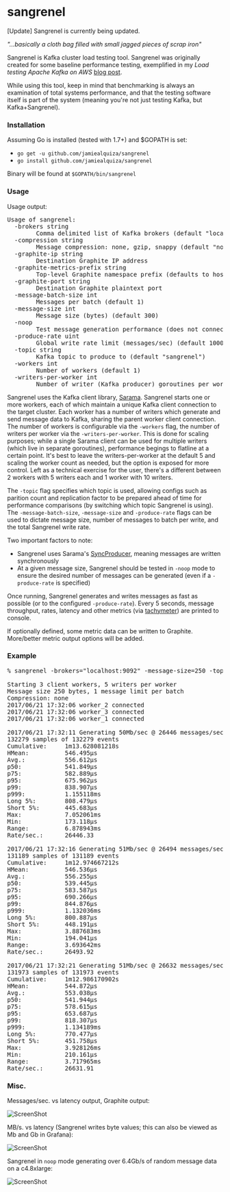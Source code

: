 sangrenel
=========

[Update] Sangrenel is currently being updated.

*"...basically a cloth bag filled with small jagged pieces of scrap iron"*

Sangrenel is Kafka cluster load testing tool. Sangrenel was originally created for some baseline performance testing, exemplified in my *Load testing Apache Kafka on AWS* [blog post](https://grey-boundary.io/load-testing-apache-kafka-on-aws/).

While using this tool, keep in mind that benchmarking is always an examination of total systems performance, and that the testing software itself is part of the system (meaning you're not just testing Kafka, but Kafka+Sangrenel).

### Installation

Assuming Go is installed (tested with 1.7+) and $GOPATH is set:

- `go get -u github.com/jamiealquiza/sangrenel`
- `go install github.com/jamiealquiza/sangrenel`

Binary will be found at `$GOPATH/bin/sangrenel`

### Usage

Usage output:
<pre>
Usage of sangrenel:
  -brokers string
        Comma delimited list of Kafka brokers (default "localhost:9092")
  -compression string
        Message compression: none, gzip, snappy (default "none")
  -graphite-ip string
        Destination Graphite IP address
  -graphite-metrics-prefix string
        Top-level Graphite namespace prefix (defaults to hostname) (default "mbp.local")
  -graphite-port string
        Destination Graphite plaintext port
  -message-batch-size int
        Messages per batch (default 1)
  -message-size int
        Message size (bytes) (default 300)
  -noop
        Test message generation performance (does not connect to Kafka)
  -produce-rate uint
        Global write rate limit (messages/sec) (default 100000000)
  -topic string
        Kafka topic to produce to (default "sangrenel")
  -workers int
        Number of workers (default 1)
  -writers-per-worker int
        Number of writer (Kafka producer) goroutines per worker (default 5)
</pre>

Sangrenel uses the Kafka client library, [Sarama](https://github.com/Shopify/sarama). Sangrenel starts one or more workers, each of which maintain a unique Kafka client connection to the target cluster. Each worker has a number of writers which generate and send message data to Kafka, sharing the parent worker client connection. The number of workers is configurable via the `-workers` flag, the number of writers per worker via the `-writers-per-worker`. This is done for scaling purposes; while a single Sarama client can be used for multiple writers (which live in separate goroutines), performance begings to flatline at a certain point. It's best to leave the writers-per-worker at the default 5 and scaling the worker count as needed, but the option is exposed for more control. Left as a technical exercise for the user, there's a different between 2 workers with 5 writers each and 1 worker with 10 writers.

The `-topic` flag specifies which topic is used, allowing configs such as parition count and replication factor to be prepared ahead of time for performance comparisons (by switching which topic Sangrenel is using). The `-message-batch-size`, `-message-size` and `-produce-rate` flags can be used to dictate message size, number of messages to batch per write, and the total Sangrenel write rate. 

Two important factors to note:
- Sangrenel uses Sarama's [SyncProducer](https://godoc.org/github.com/Shopify/sarama#SyncProducer), meaning messages are written synchronously
- At a given message size, Sangrenel should be tested in `-noop` mode to ensure the desired number of messages can be generated (even if a `-produce-rate` is specified)

Once running, Sangrenel generates and writes messages as fast as possible (or to the configured `-produce-rate`). Every 5 seconds, message throughput, rates, latency and other metrics (via [tachymeter](https://github.com/jamiealquiza/tachymeter)) are printed to console.

If optionally defined, some metric data can be written to Graphite. More/better metric output options will be added.

### Example

<pre>
% sangrenel -brokers="localhost:9092" -message-size=250 -topic=test -workers=3

Starting 3 client workers, 5 writers per worker
Message size 250 bytes, 1 message limit per batch
Compression: none
2017/06/21 17:32:06 worker_2 connected
2017/06/21 17:32:06 worker_3 connected
2017/06/21 17:32:06 worker_1 connected

2017/06/21 17:32:11 Generating 50Mb/sec @ 26446 messages/sec | topic: test | 0.84ms p99 latency
132279 samples of 132279 events
Cumulative:     1m13.628081218s
HMean:          546.495µs
Avg.:           556.612µs
p50:            541.849µs
p75:            582.889µs
p95:            675.962µs
p99:            838.907µs
p999:           1.155118ms
Long 5%:        808.479µs
Short 5%:       445.683µs
Max:            7.052061ms
Min:            173.118µs
Range:          6.878943ms
Rate/sec.:      26446.33

2017/06/21 17:32:16 Generating 51Mb/sec @ 26494 messages/sec | topic: test | 0.84ms p99 latency
131189 samples of 131189 events
Cumulative:     1m12.974667212s
HMean:          546.536µs
Avg.:           556.255µs
p50:            539.445µs
p75:            583.587µs
p95:            690.266µs
p99:            844.876µs
p999:           1.132036ms
Long 5%:        800.887µs
Short 5%:       448.191µs
Max:            3.887683ms
Min:            194.041µs
Range:          3.693642ms
Rate/sec.:      26493.92

2017/06/21 17:32:21 Generating 51Mb/sec @ 26632 messages/sec | topic: test | 0.82ms p99 latency
131973 samples of 131973 events
Cumulative:     1m12.986170902s
HMean:          544.872µs
Avg.:           553.038µs
p50:            541.944µs
p75:            578.615µs
p95:            653.687µs
p99:            818.307µs
p999:           1.134189ms
Long 5%:        770.477µs
Short 5%:       451.758µs
Max:            3.928126ms
Min:            210.161µs
Range:          3.717965ms
Rate/sec.:      26631.91
</pre>

### Misc.

Messages/sec. vs latency output, Graphite output:

![ScreenShot](http://us-east.manta.joyent.com/jalquiza/public/github/sangrenel-graphite0.png)

MB/s. vs latency (Sangrenel writes byte values; this can also be viewed as Mb and Gb in Grafana):

![ScreenShot](http://us-east.manta.joyent.com/jalquiza/public/github/sangrenel-graphite1.png)


Sangrenel in `noop` mode generating over 6.4Gb/s of random message data on a c4.8xlarge:

![ScreenShot](http://us-east.manta.joyent.com/jalquiza/public/github/sangrenel-c4.png)
